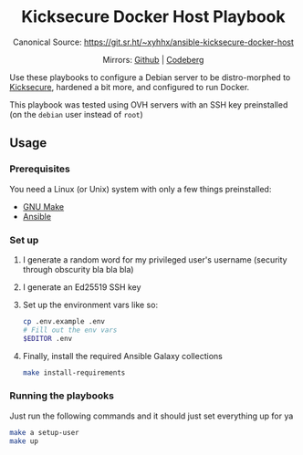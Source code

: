 <div align="center">

# Kicksecure Docker Host Playbook

Canonical Source: https://git.sr.ht/~xyhhx/ansible-kicksecure-docker-host

Mirrors:
[Github](https://github.com/xyhhx/ansible-kicksecure-docker-host) | [Codeberg](https://codeberg.org/xyhhx/ansible-kicksecure-docker-host)

</div>

Use these playbooks to configure a Debian server to be distro-morphed to [Kicksecure](https://kicksecure.org), hardened a bit more, and configured to run Docker.

This playbook was tested using OVH servers with an SSH key preinstalled (on the `debian` user instead of `root`)

## Usage

### Prerequisites

You need a Linux (or Unix) system with only a few things preinstalled:

- [GNU Make](https://www.gnu.org/software/make/)
- [Ansible](https://www.ansible.com)

### Set up 

1. I generate a random word for my privileged user's username (security through obscurity bla bla bla)
1. I generate an Ed25519 SSH key
1. Set up the environment vars like so:

    ```sh
    cp .env.example .env
    # Fill out the env vars
    $EDITOR .env
    ```

1. Finally, install the required Ansible Galaxy collections

    ```sh
    make install-requirements
    ```


### Running the playbooks 

Just run the following commands and it should just set everything up for ya 

```sh
make a setup-user
make up
```
